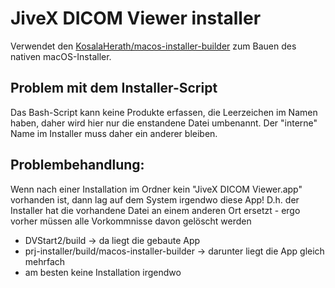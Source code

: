 # JiveX DICOM Viewer installer

Verwendet den
[KosalaHerath/macos-installer-builder](https://github.com/KosalaHerath/macos-installer-builder)
zum Bauen des nativen macOS-Installer.

## Problem mit dem Installer-Script

Das Bash-Script kann keine Produkte erfassen, die Leerzeichen im Namen haben, daher wird hier nur
die enstandene Datei umbenannt. Der "interne" Name im Installer muss daher ein anderer bleiben.

## Problembehandlung:

Wenn nach einer Installation im Ordner kein "JiveX DICOM Viewer.app" vorhanden ist, dann lag auf
dem System irgendwo diese App! D.h. der Installer hat die vorhandene Datei an einem anderen Ort
ersetzt - ergo vorher müssen alle Vorkommnisse davon gelöscht werden

- DVStart2/build -> da liegt die gebaute App
- prj-installer/build/macos-installer-builder -> darunter liegt die App gleich mehrfach
- am besten keine Installation irgendwo
